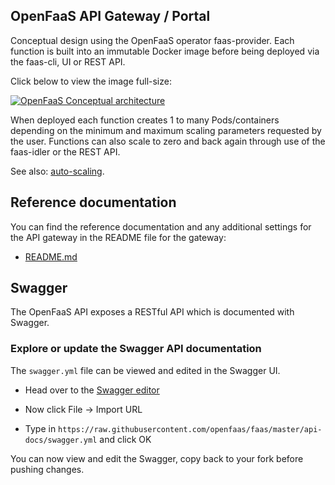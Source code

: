 ## OpenFaaS API Gateway / Portal

Conceptual design using the OpenFaaS operator faas-provider. Each function is built into an immutable Docker image before being deployed via the faas-cli, UI or REST API.

Click below to view the image full-size:

[![OpenFaaS Conceptual architecture](../images/of-conceptual-operator.png)](../images/of-conceptual-operator.png)

When deployed each function creates 1 to many Pods/containers depending on the minimum and maximum scaling parameters requested by the user. Functions can also scale to zero and back again through use of the faas-idler or the REST API.

See also: [auto-scaling](autoscaling.md).

## Reference documentation

You can find the reference documentation and any additional settings for the API gateway in the README file for the gateway:

* [README.md](https://github.com/openfaas/faas/blob/master/gateway/README.md)

## Swagger

The OpenFaaS API exposes a RESTful API which is documented with Swagger.

### Explore or update the Swagger API documentation

The `swagger.yml` file can be viewed and edited in the Swagger UI.

* Head over to the [Swagger editor](http://editor.swagger.io/)

* Now click File -> Import URL

* Type in `https://raw.githubusercontent.com/openfaas/faas/master/api-docs/swagger.yml` and click OK

You can now view and edit the Swagger, copy back to your fork before pushing changes.

